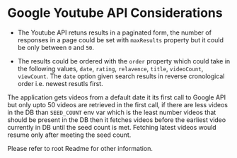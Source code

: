# Google Youtube API Considerations

- The Youtube API retuns results in a paginated form, the number of responses in a page could be set with `maxResults` property but it could be only between `0` and `50`.

- The results could be ordered with the `order` property which could take in the following values, `date`, `rating`, `relavence`, `title`, `videoCount`, `viewCount`. The `date` option given search results in reverse cronological order i.e. newest resutls first.

The application gets videos from a default date it its first call to Google API but only upto 50 videos are retrieved in the first call, if there are less videos in the DB than `SEED_COUNT` env var which is the least number videos that should be present in the DB then it fetches videos before the earliest video currently in DB until the seed count is met. Fetching latest videos would resume only after meeting the seed count.

Please refer to root Readme for other information.

